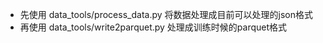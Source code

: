 * 先使用 data_tools/process_data.py 将数据处理成目前可以处理的json格式
* 再使用 data_tools/write2parquet.py 处理成训练时候的parquet格式